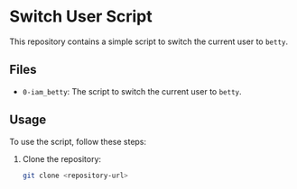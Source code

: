 # Switch User Script

This repository contains a simple script to switch the current user to `betty`.

## Files

- `0-iam_betty`: The script to switch the current user to `betty`.

## Usage

To use the script, follow these steps:

1. Clone the repository:
   ```sh
   git clone <repository-url>
